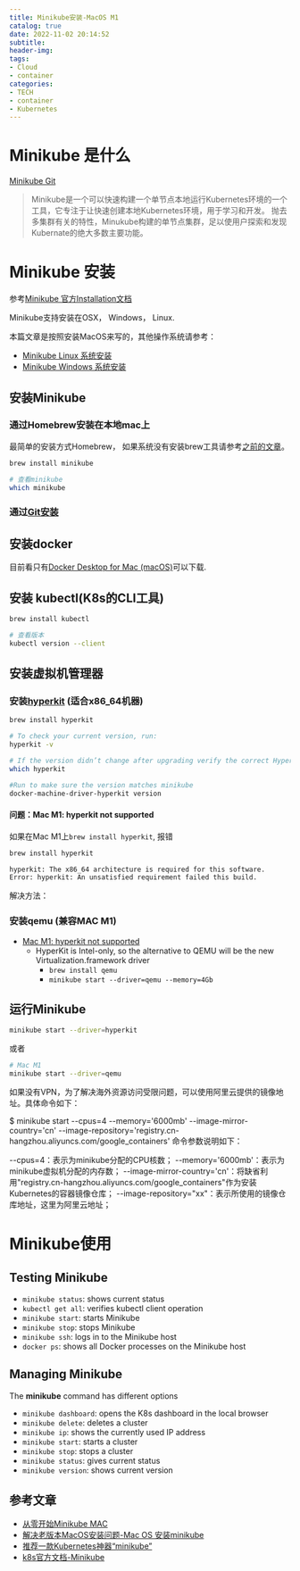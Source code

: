 ```yaml
---
title: Minikube安装-MacOS M1
catalog: true
date: 2022-11-02 20:14:52
subtitle:
header-img:
tags: 
- Cloud
- container
categories:
- TECH
- container
- Kubernetes
---
```


# Minikube 是什么

[Minikube Git](https://github.com/kubernetes/minikube)

> Minikube是一个可以快速构建一个单节点本地运行Kubernetes环境的一个工具，它专注于让快速创建本地Kubernetes环境，用于学习和开发。
> 抛去多集群有关的特性，Minukube构建的单节点集群，足以使用户探索和发现Kubernate的绝大多数主要功能。

# Minikube 安装

参考[Minikube 官方Installation文档](https://minikube.sigs.k8s.io/docs/start/)

Minikube支持安装在OSX， Windows， Linux.

本篇文章是按照安装MacOS来写的，其他操作系统请参考：

- [Minikube Linux 系统安装](https://www.zhaowenyu.com/minikube-doc/install/minikube-install-linux.html)
- [Minikube Windows 系统安装](https://www.zhaowenyu.com/minikube-doc/install/minikube-install-windows.html)

## 安装Minikube

### 通过Homebrew安装在本地mac上

最简单的安装方式Homebrew， 如果系统没有安装brew工具请参考[之前的文章](./%E7%A8%8B%E5%BA%8F%E5%91%98-MAC-%E9%87%8D%E6%96%B0%E8%A3%85%E6%9C%BA%E5%BF%85%E5%A4%872%E5%91%BD%E4%BB%A4%E8%A1%8C-%E7%8E%AF%E5%A2%83%E9%85%8D%E7%BD%AE.html#%E5%AE%89%E8%A3%85homebrew)。

```bash
brew install minikube

# 查看minikube
which minikube

```

### 通过[Git安装](https://www.zhaowenyu.com/minikube-doc/install/minikube-install-macos.html)

## 安装docker

目前看只有[Docker Desktop for Mac (macOS)](https://docs.docker.com/desktop/install/mac-install/)可以下载.

## 安装 kubectl(K8s的CLI工具)

```bash
brew install kubectl

# 查看版本
kubectl version --client

```

## 安装虚拟机管理器

### 安装[hyperkit](https://minikube.sigs.k8s.io/docs/drivers/hyperkit/) (适合x86_64机器)

```bash
brew install hyperkit

# To check your current version, run: 
hyperkit -v

# If the version didn’t change after upgrading verify the correct HyperKit is in the path. run: 
which hyperkit

#Run to make sure the version matches minikube
docker-machine-driver-hyperkit version
```

#### 问题：Mac M1: hyperkit not supported

如果在Mac M1上`brew install hyperkit`, 报错

```bash
brew install hyperkit

hyperkit: The x86_64 architecture is required for this software.
Error: hyperkit: An unsatisfied requirement failed this build.
```

解决方法：

### 安装qemu (兼容MAC M1)

- [Mac M1: hyperkit not supported](https://github.com/kubernetes/minikube/issues/11885)
  - HyperKit is Intel-only, so the alternative to QEMU will be the new Virtualization.framework driver
    - `brew install qemu`
    - `minikube start --driver=qemu --memory=4Gb`

## 运行Minikube

```bash
minikube start --driver=hyperkit
```

或者

```bash
# Mac M1
minikube start --driver=qemu
```

如果没有VPN，为了解决海外资源访问受限问题，可以使用阿里云提供的镜像地址。具体命令如下：

$ minikube start 
--cpus=4 
--memory='6000mb' 
--image-mirror-country='cn' 
--image-repository='registry.cn-hangzhou.aliyuncs.com/google_containers'
命令参数说明如下：

--cpus=4：表示为minikube分配的CPU核数；
--memory='6000mb'：表示为minikube虚拟机分配的内存数；
--image-mirror-country='cn'：将缺省利用"registry.cn-hangzhou.aliyuncs.com/google_containers"作为安装Kubernetes的容器镜像仓库；
--image-repository="xx"：表示所使用的镜像仓库地址，这里为阿里云地址；

# Minikube使用

## Testing Minikube

- `minikube status`: shows current status
- `kubectl get all`: verifies kubectl client operation
- `minikube start`: starts Minikube
- `minikube stop`: stops Minikube
- `minikube ssh`: logs in to the Minikube host
- `docker ps`: shows all Docker processes on the Minikube host

## Managing Minikube

The **minikube** command has different options

- `minikube dashboard`: opens the K8s dashboard in the local browser
- `minikube delete`: deletes a cluster
- `minikube ip`: shows the currently used IP address
- `minikube start`: starts a cluster
- `minikube stop`: stops a cluster
- `minikube status`: gives current status
- `minikube version`: shows current version

## 参考文章

- [从零开始Minikube MAC](https://www.jianshu.com/p/92034019d7d6)
- [解决老版本MacOS安装问题-Mac OS 安装minikube](https://blog.csdn.net/Apple_wolf/article/details/125360717)
- [推荐一款Kubernetes神器“minikube”](https://zhuanlan.zhihu.com/p/112755080)
- [k8s官方文档-Minikube](https://kubernetes.io/zh-cn/docs/tutorials/hello-minikube/)
